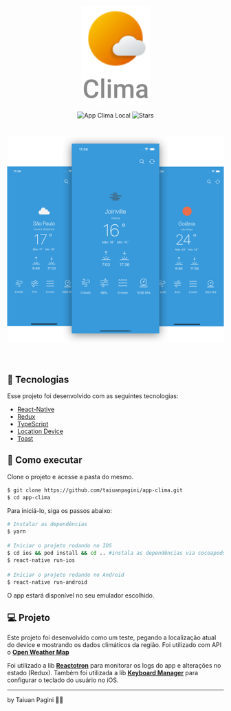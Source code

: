 <p align="center">
  <img alt="Clima" src=".github/logo.svg" width="160px">
</p>

<p align="center">
  <img src="https://img.shields.io/static/v1?label=Clima&message=Local&color=ed8b23&labelColor=000000" alt="App Clima Local" />
  
  <img src="https://img.shields.io/github/stars/taiuanpagini/app-clima?label=stars&message=MIT&color=ed8b23&labelColor=000000" alt="Stars">
</p>

<h1 align="center">
    <img alt="Clima" src=".github/cover.svg" />
</h1>

<br>

## 🧪 Tecnologias

Esse projeto foi desenvolvido com as seguintes tecnologias:

- [React-Native](https://reactnative.dev)
- [Redux](https://redux.js.org)
- [TypeScript](https://www.typescriptlang.org/)
- [Location Device](https://github.com/douglasjunior/react-native-get-location)
- [Toast](https://github.com/calintamas/react-native-toast-message#readme)

## 🚀 Como executar

Clone o projeto e acesse a pasta do mesmo.

```bash
$ git clone https://github.com/taiuanpagini/app-clima.git
$ cd app-clima
```

Para iniciá-lo, siga os passos abaixo:
```bash
# Instalar as dependências
$ yarn

# Iniciar o projeto rodando no IOS
$ cd ios && pod install && cd .. #instala as dependências via cocoapods
$ react-native run-ios

# Iniciar o projeto rodando no Android
$ react-native run-android
```
O app estará disponível no seu emulador escolhido.

## 💻 Projeto

Este projeto foi desenvolvido como um teste, pegando a localização atual do device e mostrando os dados climáticos da região. Foi utilizado com API o **[Open Weather Map](https://openweathermap.org/api)**

Foi utilizado a lib **[Reactotron](https://github.com/infinitered/reactotron)** para monitorar os logs do app e alterações no estado (Redux). Também foi utilizada a lib **[Keyboard Manager](https://github.com/douglasjunior/react-native-keyboard-manager)** para configurar o teclado do usuário no iOS.

---

by Taiuan Pagini 👋🏻